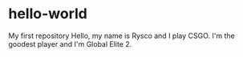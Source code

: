 # hello-world
My first repository
Hello, my name is Rysco and I play CSGO. I'm the goodest player and I'm Global Elite 2.
